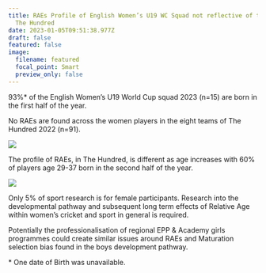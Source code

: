 ```yaml
---
title: RAEs Profile of English Women’s U19 WC Squad not reflective of that in
  The Hundred
date: 2023-01-05T09:51:38.977Z
draft: false
featured: false
image:
  filename: featured
  focal_point: Smart
  preview_only: false
---
```

93%* of the English Women’s U19 World Cup squad 2023 (n=15) are born in the first half of the year.

No RAEs are found across the women players in the eight teams of The Hundred 2022 (n=91).

![](women-s-the-hundred-players-2022-n-91-u19-world-cup-squad-2023-n-15-by-birth-quarter.png)

The profile of RAEs, in The Hundred, is different as age increases with 60% of players age 29-37 born in the second half of the year.

![](england-women-in-the-hundred-2022-by-age-tertiles-for-semester-.png)

Only 5% of sport research is for female participants. Research into the developmental pathway and subsequent long term effects of Relative Age within women’s cricket and sport in general is required. 

Potentially the professionalisation of regional EPP & Academy girls programmes could create similar issues around RAEs and Maturation selection bias found in the boys development pathway. 

\* One date of Birth was unavailable.